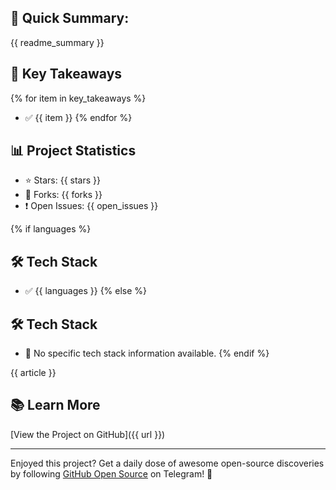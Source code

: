 
## 📝 Quick Summary: 
{{ readme_summary }}

## 🔑 Key Takeaways
{% for item in key_takeaways %}
- ✅ {{ item }}
{% endfor %}

## 📊 Project Statistics
- ⭐ Stars: {{ stars }}
- 🍴 Forks: {{ forks }}
- ❗ Open Issues: {{ open_issues }}

{% if languages %}
## 🛠 Tech Stack
- ✅ {{ languages }}
{% else %}
## 🛠 Tech Stack
- 🚫 No specific tech stack information available.
{% endif %}

{{ article }}

## 📚 Learn More
[View the Project on GitHub]({{ url }})

---

Enjoyed this project? Get a daily dose of awesome open-source discoveries by following [GitHub Open Source](https://t.me/GitHub_Open_Source) on Telegram! 🎉

